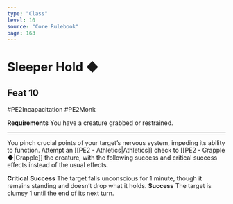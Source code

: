 ```yaml
---
type: "Class"
level: 10
source: "Core Rulebook"
page: 163
---
```

# Sleeper Hold ◆
## Feat 10
#PE2Incapacitation #PE2Monk

**Requirements** You have a creature grabbed or restrained.

---
You pinch crucial points of your target’s nervous system, impeding its ability to function. Attempt an [[PE2 - Athletics|Athletics]] check to [[PE2 - Grapple ◆|Grapple]] the creature, with the following success and critical success effects instead of the usual effects.

**Critical Success** The target falls unconscious for 1 minute, though it remains standing and doesn’t drop what it holds.
**Success** The target is clumsy 1 until the end of its next turn.